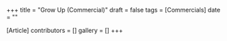 +++
title = "Grow Up (Commercial)"
draft = false
tags = [Commercials]
date = ""

[Article]
contributors = []
gallery = []
+++